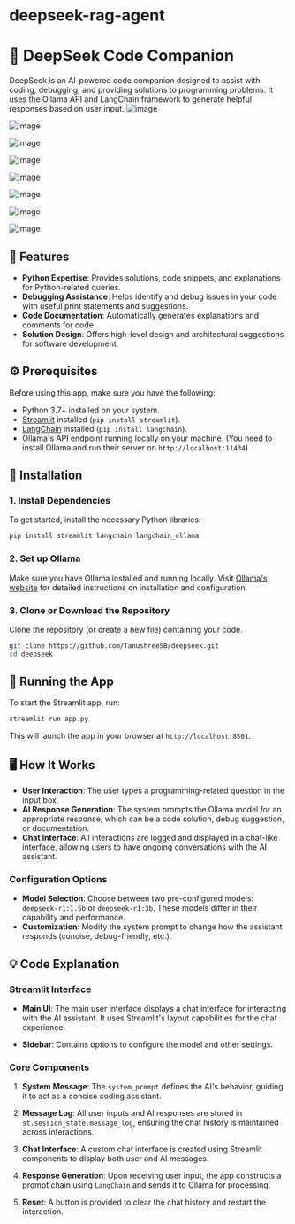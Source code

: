 # deepseek-rag-agent

# 🧠 DeepSeek Code Companion

DeepSeek is an AI-powered code companion designed to assist with coding, debugging, and providing solutions to programming problems. It uses the Ollama API and LangChain framework to generate helpful responses based on user input.
![image](https://github.com/user-attachments/assets/81231bf2-5add-4333-b4b7-50cdd327c5ff)

![image](https://github.com/user-attachments/assets/3266ec64-5e7c-471e-83c1-93e996f06fcc)

![image](https://github.com/user-attachments/assets/63088b66-b517-4b28-b1c7-3a43237ca63c)

![image](https://github.com/user-attachments/assets/465da0be-f4a9-4775-9c74-4235817e6761)

![image](https://github.com/user-attachments/assets/06e1a0e8-113e-4a21-87c9-93c6c74fc936)

![image](https://github.com/user-attachments/assets/88de15bf-d2bf-439e-9d3f-496d4605dccf)

![image](https://github.com/user-attachments/assets/424bc3d3-e9a0-4120-b98d-cc43981e78ec)

![image](https://github.com/user-attachments/assets/a1fcc350-75b3-41e4-9040-4d674e90e6ba)

## 🚀 Features

- **Python Expertise**: Provides solutions, code snippets, and explanations for Python-related queries.
- **Debugging Assistance**: Helps identify and debug issues in your code with useful print statements and suggestions.
- **Code Documentation**: Automatically generates explanations and comments for code.
- **Solution Design**: Offers high-level design and architectural suggestions for software development.

## ⚙️ Prerequisites

Before using this app, make sure you have the following:

- Python 3.7+ installed on your system.
- [Streamlit](https://streamlit.io/) installed (`pip install streamlit`).
- [LangChain](https://python.langchain.com/) installed (`pip install langchain`).
- Ollama's API endpoint running locally on your machine. (You need to install Ollama and run their server on `http://localhost:11434`)

## 🔧 Installation

### 1. Install Dependencies

To get started, install the necessary Python libraries:

```bash
pip install streamlit langchain langchain_ollama
```

### 2. Set up Ollama

Make sure you have Ollama installed and running locally. Visit [Ollama's website](https://ollama.ai/) for detailed instructions on installation and configuration.

### 3. Clone or Download the Repository

Clone the repository (or create a new file) containing your code.

```bash
git clone https://github.com/TanushreeSB/deepseek.git
cd deepseek
```

## 🚀 Running the App

To start the Streamlit app, run:

```bash
streamlit run app.py
```

This will launch the app in your browser at `http://localhost:8501`.

## 🖥️ How It Works

- **User Interaction**: The user types a programming-related question in the input box.
- **AI Response Generation**: The system prompts the Ollama model for an appropriate response, which can be a code solution, debug suggestion, or documentation.
- **Chat Interface**: All interactions are logged and displayed in a chat-like interface, allowing users to have ongoing conversations with the AI assistant.

### Configuration Options
- **Model Selection**: Choose between two pre-configured models: `deepseek-r1:1.5b` or `deepseek-r1:3b`. These models differ in their capability and performance.
- **Customization**: Modify the system prompt to change how the assistant responds (concise, debug-friendly, etc.).

## 💡 Code Explanation

### Streamlit Interface

- **Main UI**: The main user interface displays a chat interface for interacting with the AI assistant. It uses Streamlit's layout capabilities for the chat experience.
  
- **Sidebar**: Contains options to configure the model and other settings.

### Core Components

1. **System Message**: The `system_prompt` defines the AI's behavior, guiding it to act as a concise coding assistant.

2. **Message Log**: All user inputs and AI responses are stored in `st.session_state.message_log`, ensuring the chat history is maintained across interactions.

3. **Chat Interface**: A custom chat interface is created using Streamlit components to display both user and AI messages.

4. **Response Generation**: Upon receiving user input, the app constructs a prompt chain using `LangChain` and sends it to Ollama for processing.

5. **Reset**: A button is provided to clear the chat history and restart the interaction.
